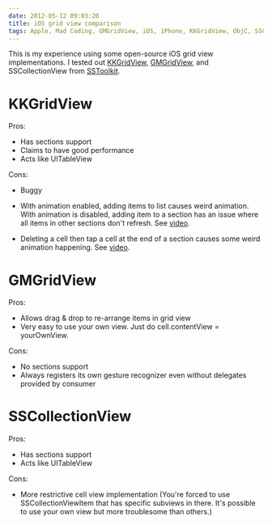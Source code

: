 ```yaml
---
date: 2012-05-12 09:03:20
title: iOS grid view comparison
tags: Apple, Mad Coding, GMGridView, iOS, iPhone, KKGridView, ObjC, SSCollectionView, SSToolkit
---
```

This is my experience using some open-source iOS grid view implementations. I
tested out [KKGridView](https://github.com/kolinkrewinkel/KKGridView),
[GMGridView](https://github.com/gmoledina/GMGridView), and SSCollectionView
from [SSToolkit](http://sstoolk.it/).


# KKGridView

Pros:
	
- Has sections support
- Claims to have good performance
- Acts like UITableView

Cons:
	
- Buggy
- With animation enabled, adding items to list causes weird animation. With
  animation is disabled, adding item to a section has an issue where all items
  in other sections don't refresh. See
  [video](https://imagedatastore.appspot.com/ahBzfmltYWdlZGF0YXN0b3Jlcg4LEgVpbWFnZRi7o_MCDA).

- Deleting a cell then tap a cell at the end of a section causes some weird
  animation happening.
  See [video](https://imagedatastore.appspot.com/ahBzfmltYWdlZGF0YXN0b3Jlcg0LEgVpbWFnZRjM338M).


# GMGridView

Pros:
	
- Allows drag & drop to re-arrange items in grid view
- Very easy to use your own view. Just do cell.contentView = yourOwnView.

Cons:
	
- No sections support
- Always registers its own gesture recognizer even without delegates provided
  by consumer


# SSCollectionView

Pros:

- Has sections support
- Acts like UITableView

Cons:
	
- More restrictive cell view implementation (You're forced to use
  SSCollectionViewItem that has specific subviews in there. It's possible to
  use your own view but more troublesome than others.)

